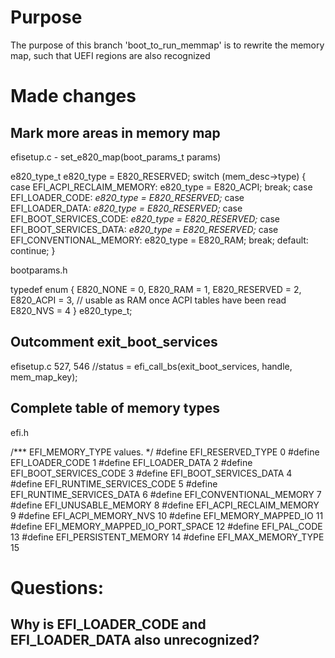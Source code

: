 # Purpose
The purpose of this branch 'boot_to_run_memmap' is to rewrite the memory map, such that UEFI regions are also recognized

# Made changes
## Mark more areas in memory map
efisetup.c - set_e820_map(boot_params_t params)

e820_type_t e820_type = E820_RESERVED;
        switch (mem_desc->type) {
          case EFI_ACPI_RECLAIM_MEMORY:
            e820_type = E820_ACPI;
            break;
          case EFI_LOADER_CODE: *e820_type = E820_RESERVED;*
          case EFI_LOADER_DATA: *e820_type = E820_RESERVED;*
          case EFI_BOOT_SERVICES_CODE: *e820_type = E820_RESERVED;*
          case EFI_BOOT_SERVICES_DATA: *e820_type = E820_RESERVED;*
          case EFI_CONVENTIONAL_MEMORY:
            e820_type = E820_RAM;
            break;
          default:
            continue;
        }

bootparams.h

typedef enum {
    E820_NONE       = 0,
    E820_RAM        = 1,
    E820_RESERVED   = 2,
    E820_ACPI       = 3,    // usable as RAM once ACPI tables have been read
    E820_NVS        = 4
} e820_type_t;

## Outcomment exit_boot_services
efisetup.c
527, 546   //status = efi_call_bs(exit_boot_services, handle, mem_map_key);

## Complete table of memory types
efi.h

/\*\*\* EFI_MEMORY_TYPE values.
 \*/
#define EFI_RESERVED_TYPE               0
#define EFI_LOADER_CODE                 1
#define EFI_LOADER_DATA                 2
#define EFI_BOOT_SERVICES_CODE          3
#define EFI_BOOT_SERVICES_DATA          4
#define EFI_RUNTIME_SERVICES_CODE       5
#define EFI_RUNTIME_SERVICES_DATA       6
#define EFI_CONVENTIONAL_MEMORY         7
#define EFI_UNUSABLE_MEMORY             8
#define EFI_ACPI_RECLAIM_MEMORY         9
#define EFI_ACPI_MEMORY_NVS             10
#define EFI_MEMORY_MAPPED_IO            11
#define EFI_MEMORY_MAPPED_IO_PORT_SPACE 12
#define EFI_PAL_CODE                    13
#define EFI_PERSISTENT_MEMORY           14
#define EFI_MAX_MEMORY_TYPE             15


# Questions:
## Why is EFI_LOADER_CODE and EFI_LOADER_DATA also unrecognized?